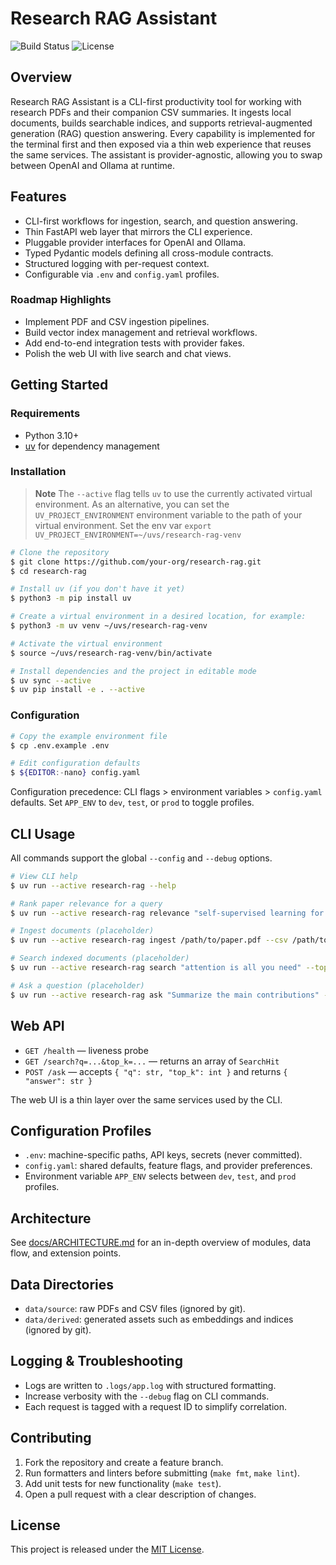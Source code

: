 # Research RAG Assistant

![Build Status](https://img.shields.io/badge/status-prealpha-blue)
![License](https://img.shields.io/badge/license-MIT-green)

## Overview

Research RAG Assistant is a CLI-first productivity tool for working with research PDFs and their companion CSV summaries. It ingests local documents, builds searchable indices, and supports retrieval-augmented generation (RAG) question answering. Every capability is implemented for the terminal first and then exposed via a thin web experience that reuses the same services. The assistant is provider-agnostic, allowing you to swap between OpenAI and Ollama at runtime.

## Features

- CLI-first workflows for ingestion, search, and question answering.
- Thin FastAPI web layer that mirrors the CLI experience.
- Pluggable provider interfaces for OpenAI and Ollama.
- Typed Pydantic models defining all cross-module contracts.
- Structured logging with per-request context.
- Configurable via `.env` and `config.yaml` profiles.

### Roadmap Highlights

- Implement PDF and CSV ingestion pipelines.
- Build vector index management and retrieval workflows.
- Add end-to-end integration tests with provider fakes.
- Polish the web UI with live search and chat views.

## Getting Started

### Requirements

- Python 3.10+
- [uv](https://github.com/astral-sh/uv) for dependency management

### Installation

> **Note**
> The `--active` flag tells `uv` to use the currently activated virtual environment. As an alternative, you can set the `UV_PROJECT_ENVIRONMENT` environment variable to the path of your virtual environment.
> Set the env var `export UV_PROJECT_ENVIRONMENT=~/uvs/research-rag-venv`

```bash
# Clone the repository
$ git clone https://github.com/your-org/research-rag.git
$ cd research-rag

# Install uv (if you don't have it yet)
$ python3 -m pip install uv

# Create a virtual environment in a desired location, for example:
$ python3 -m uv venv ~/uvs/research-rag-venv

# Activate the virtual environment
$ source ~/uvs/research-rag-venv/bin/activate

# Install dependencies and the project in editable mode
$ uv sync --active
$ uv pip install -e . --active
```

### Configuration

```bash
# Copy the example environment file
$ cp .env.example .env

# Edit configuration defaults
$ ${EDITOR:-nano} config.yaml
```

Configuration precedence: CLI flags > environment variables > `config.yaml` defaults. Set `APP_ENV` to `dev`, `test`, or `prod` to toggle profiles.

## CLI Usage

All commands support the global `--config` and `--debug` options.

```bash
# View CLI help
$ uv run --active research-rag --help

# Rank paper relevance for a query
$ uv run --active research-rag relevance "self-supervised learning for computer vision" /path/to/papers.csv

# Ingest documents (placeholder)
$ uv run --active research-rag ingest /path/to/paper.pdf --csv /path/to/metadata.csv

# Search indexed documents (placeholder)
$ uv run --active research-rag search "attention is all you need" --top-k 5

# Ask a question (placeholder)
$ uv run --active research-rag ask "Summarize the main contributions" --top-k 5
```

## Web API

- `GET /health` — liveness probe
- `GET /search?q=...&top_k=...` — returns an array of `SearchHit`
- `POST /ask` — accepts `{ "q": str, "top_k": int }` and returns `{ "answer": str }`

The web UI is a thin layer over the same services used by the CLI.

## Configuration Profiles

- `.env`: machine-specific paths, API keys, secrets (never committed).
- `config.yaml`: shared defaults, feature flags, and provider preferences.
- Environment variable `APP_ENV` selects between `dev`, `test`, and `prod` profiles.

## Architecture

See [docs/ARCHITECTURE.md](docs/ARCHITECTURE.md) for an in-depth overview of modules, data flow, and extension points.

## Data Directories

- `data/source`: raw PDFs and CSV files (ignored by git).
- `data/derived`: generated assets such as embeddings and indices (ignored by git).

## Logging & Troubleshooting

- Logs are written to `.logs/app.log` with structured formatting.
- Increase verbosity with the `--debug` flag on CLI commands.
- Each request is tagged with a request ID to simplify correlation.

## Contributing

1. Fork the repository and create a feature branch.
2. Run formatters and linters before submitting (`make fmt`, `make lint`).
3. Add unit tests for new functionality (`make test`).
4. Open a pull request with a clear description of changes.

## License

This project is released under the [MIT License](LICENSE).
